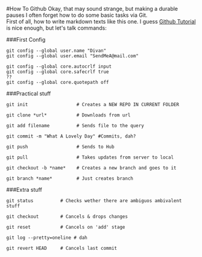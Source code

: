 

#How To Github
Okay, that may sound strange, but making a durable pauses I often forget how to do some basic tasks via Git.  
First of all, how to write markdown texts like this one. I guess [Github Tutorial](https://guides.github.com/features/mastering-markdown/) is nice enough, but let's talk commands:


###First Config
```shell
git config --global user.name "Divan"
git config --global user.email "SendMeA@mail.com"

git config --global core.autocrlf input
git config --global core.safecrlf true 
??
git config --global core.quotepath off
```

###Practical stuff
```shell
git init                  # Creates a NEW REPO IN CURRENT FOLDER

git clone *url*           # Downloads from url

git add filename          # Sends file to the query

git commit -m "What A Lovely Day" #Commits, dah?

git push                  # Sends to Hub

git pull                  # Takes updates from server to local

git checkout -b *name*    # Creates a new branch and goes to it

git branch *name*         # Just creates branch

```

###Extra stuff
```shell
git status          # Checks wether there are ambiguos ambivalent stuff

git checkout        # Cancels & drops changes

git reset           # Cancels on 'add' stage

git log --pretty=oneline # dah

git revert HEAD     # Cancels last commit
```
